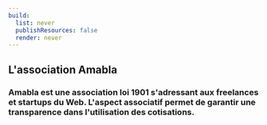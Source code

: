 ```yaml
---
build:
  list: never
  publishResources: false
  render: never
---
```

## L'association Amabla
### Amabla est une association loi 1901 s'adressant aux freelances et startups du Web. L'aspect associatif permet de garantir une transparence dans l'utilisation des cotisations.
